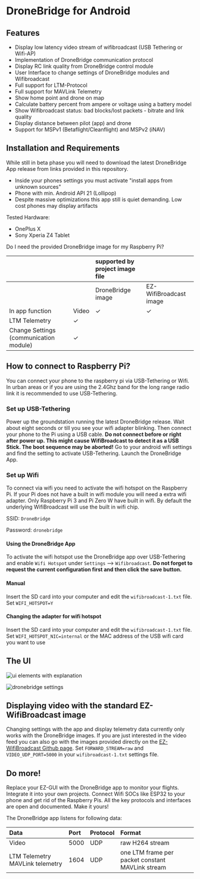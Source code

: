 # DroneBridge for Android

## Features

* Display low latency video stream of wifibroadcast \(USB Tethering or Wifi-AP\)
* Implementation of DroneBridge communication protocol
* Display RC link quality from DroneBridge control module
* User Interface to change settings of DroneBridge modules and Wifibroadcast
* Full support for LTM-Protocol
* Full support for MAVLink Telemetry
* Show home point and drone on map
* Calculate battery percent from ampere or voltage using a battery model
* Show Wifibroadcast status: bad blocks/lost packets - bitrate and link quality
* Display distance between pilot \(app\) and drone
* Support for MSPv1 \(Betaflight/Cleanflight\) and MSPv2 \(iNAV\)

## Installation and Requirements

While still in beta phase you will need to download the latest DroneBridge App release from links provided in this repository.

* Inside your phones settings you must activate "install apps from unknown sources"
* Phone with min. Android API 21 \(Lollipop\)
* Despite massive optimizations this app still is quiet demanding. Low cost phones may display artifacts

Tested Hardware:

* OnePlus X
* Sony Xperia Z4 Tablet

Do I need the provided DroneBridge image for my Raspberry Pi?

|  |  | supported by project image file |  |
| :--- | :--- | :--- | :--- |
|  |  | DroneBridge image | EZ-WifiBroadcast image |
| In app function | Video | ✓ | ✓ |
| LTM Telemetry | ✓ |  |  |
| Change Settings \(communication module\) | ✓ |  |  |

## How to connect to Raspberry Pi?

You can connect your phone to the raspberry pi via USB-Tethering or Wifi. In urban areas or if you are using the 2.4Ghz band for the long range radio link it is recommended to use USB-Tethering.

### Set up USB-Tethering

Power up the groundstation running the latest DroneBridge release. Wait about eight seconds or till you see your wifi adapter blinking. Then connect your phone to the Pi using a USB cable. **Do not connect before or right after power up. This might cause WifiBroadcast to detect it as a USB Stick. The boot sequence may be aborted!** Go to your android wifi settings and find the setting to activate USB-Tethering. Launch the DroneBridge App.

### Set up Wifi

To connect via wifi you need to activate the wifi hotspot on the Raspberry Pi. If your Pi does not have a built in wifi module you will need a extra wifi adapter. Only Raspberry Pi 3 and Pi Zero W have built in wifi. By default the underlying WifiBroadcast will use the built in wifi chip.

SSID: `DroneBridge`

Password: `dronebridge`

#### Using the DroneBridge App

To activate the wifi hotspot use the DroneBridge app over USB-Tethering and enable `Wifi Hotspot` under `Settings` --&gt; `Wifibroadcast`. **Do not forget to request the current configuration first and then click the save button.**

#### Manual

Insert the SD card into your computer and edit the `wifibroadcast-1.txt` file. Set `WIFI_HOTSPOT=Y`

#### Changing the adapter for wifi hotspot

Insert the SD card into your computer and edit the `wifibroadcast-1.txt` file. Set `WIFI_HOTSPOT_NIC=internal` or the MAC address of the USB wifi card you want to use

## The UI

![ui elements with explanation](https://github.com/seeul8er/DroneBridge/blob/master/wiki/ui_explain.png) 

![dronebridge settings](https://github.com/seeul8er/DroneBridge/blob/master/wiki/dronebridge_settings.png)

## Displaying video with the standard EZ-WifiBroadcast image

Changing settings with the app and display telemetry data currently only works with the DroneBridge images. If you are just interested in the video feed you can also go with the images provided directly on the [EZ-WifiBroadcast Github page](https://github.com/bortek/EZ-WifiBroadcast/wiki). Set `FORWARD_STREAM=raw` and `VIDEO_UDP_PORT=5000` in your `wifibroadcast-1.txt` settings file.

## Do more!

Replace your EZ-GUI with the DroneBridge app to monitor your flights. Integrate it into your own projects. Connect Wifi SOCs like ESP32 to your phone and get rid of the Raspberry Pis. All the key protocols and interfaces are open and documented. Make it yours!

The DroneBridge app listens for following data:

| Data  | Port  | Protocol | Format |
| :--- | :--- | :--- | :--- |
| Video  | 5000 | UDP | raw H264 stream  |
| LTM Telemetry MAVLink telemetry | 1604 | UDP | one LTM frame per packet constant MAVLink stream |

